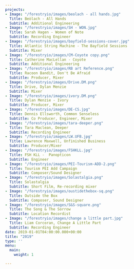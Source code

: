 ```yaml
---
projects:
- Image: "/forestryio/images/beolach - all hands.jpg"
  Title: Beòlach - All Hands
  Subtitle: Additional Engineering
- Image: "/forestryio/images/SH - WON.jpg"
  Title: Sarah Hagen - Women of Note
  Subtitle: Recording Engineer
- Image: "/forestryio/images/bayfield-sessions-cover.jpg"
  Title: Atlantic String Machine - The Bayfield Sessions
  Subtitle: Mixer
- Image: "/forestryio/images/CM-Coyote copy.png"
  Title: Catherine MacLellan - Coyote
  Subtitle: Additional Engineering
- Image: "/forestryio/images/RB art Reference.png"
  Title: Racoon Bandit, Don't Be Afraid
  Subtitle: Producer, Mixer
- Image: "/forestryio/images/Drive.DM.png"
  Title: Drive, Dylan Menzie
  Subtitle: Mixer
- Image: "/forestryio/images/ivory.DM.png"
  Title: Dylan Menzie - Ivory
  Subtitle: Producer, Mixer
- Image: "/forestryio/images/DE-CS.jpg"
  Title: Dennis Ellsworth, Common Senseless
  Subtitle: Co Producer, Engineer, Mixer
- Image: "/forestryio/images/tara-deeper.png"
  Title: Tara Maclean, Deeper
  Subtitle: Recording Engineer
- Image: "/forestryio/images/LW.UFB.jpg"
  Title: Lawrence Maxwell, Unfinished Business
  Subtitle: Producer/Mixer
- Image: "/forestryio/images/FSHKLL.jpg"
  Title: FSH KLL -  Panopticon
  Subtitle: Engineer
- Image: "/forestryio/images/PEI-Tourism-ADD-2.png"
  Title: Tourism PEI Add Campaign
  Subtitle: Composer/Sound Designer
- Image: "/forestryio/images/Solastalgia.png"
  Title: Solastalgia
  Subtitle: Short Film, Re-recording mixer
- Image: "/forestryio/images/oustidethebox-sq.png"
  Title: Outside the Box
  Subtitle: Composer, Sound Designer
- Image: "/forestryio/images/S&S-square.png"
  Title: The Song & The Sorrow
  Subtitle: Location Recordist
- Image: "/forestryio/images/change a little part.jpg"
  Title: Liam Corcoran, Change A Little Part
  Subtitle: Recording Engineer
date: 2019-01-01T04:00:00.000+00:00
title: "2019"
type: ''
menu:
  main:
    weight: 1

---
```

